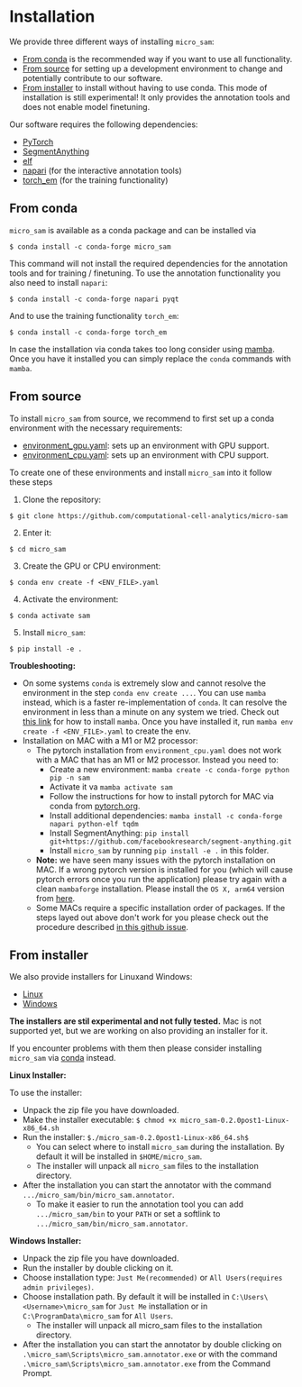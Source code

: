 # Installation

We provide three different ways of installing `micro_sam`:
- [From conda](#from-conda) is the recommended way if you want to use all functionality.
- [From source](#from-source) for setting up a development environment to change and potentially contribute to our software.
- [From installer](#from-installer) to install without having to use conda. This mode of installation is still experimental! It only provides the annotation tools and does not enable model finetuning.

Our software requires the following dependencies:
- [PyTorch](https://pytorch.org/get-started/locally/)
- [SegmentAnything](https://github.com/facebookresearch/segment-anything#installation)
- [elf](https://github.com/constantinpape/elf)
- [napari](https://napari.org/stable/) (for the interactive annotation tools)
- [torch_em](https://github.com/constantinpape/torch-em) (for the training functionality)

## From conda

`micro_sam` is available as a conda package and can be installed via
```
$ conda install -c conda-forge micro_sam
```

This command will not install the required dependencies for the annotation tools and for training / finetuning.
To use the annotation functionality you also need to install `napari`:
```
$ conda install -c conda-forge napari pyqt
```
And to use the training functionality `torch_em`:
```
$ conda install -c conda-forge torch_em
```

In case the installation via conda takes too long consider using [mamba](https://mamba.readthedocs.io/en/latest/).
Once you have it installed you can simply replace the `conda` commands with `mamba`.


## From source

To install `micro_sam` from source, we recommend to first set up a conda environment with the necessary requirements:
- [environment_gpu.yaml](https://github.com/computational-cell-analytics/micro-sam/blob/master/environment_gpu.yaml): sets up an environment with GPU support.
- [environment_cpu.yaml](https://github.com/computational-cell-analytics/micro-sam/blob/master/environment_cpu.yaml): sets up an environment with CPU support.

To create one of these environments and install `micro_sam` into it follow these steps

1. Clone the repository:
```
$ git clone https://github.com/computational-cell-analytics/micro-sam
```
2. Enter it:
```
$ cd micro_sam
```
3. Create the GPU or CPU environment:

```
$ conda env create -f <ENV_FILE>.yaml
```
4. Activate the environment:
```
$ conda activate sam
```
5. Install `micro_sam`:
```
$ pip install -e .
```

**Troubleshooting:**

- On some systems `conda` is extremely slow and cannot resolve the environment in the step `conda env create ...`. You can use `mamba` instead, which is a faster re-implementation of `conda`. It can resolve the environment in less than a minute on any system we tried. Check out [this link](https://mamba.readthedocs.io/en/latest/installation.html) for how to install `mamba`. Once you have installed it, run `mamba env create -f <ENV_FILE>.yaml` to create the env.
- Installation on MAC with a M1 or M2 processor:
    - The pytorch installation from `environment_cpu.yaml` does not work with a MAC that has an M1 or M2 processor. Instead you need to:
        - Create a new environment: `mamba create -c conda-forge python pip -n sam`
        - Activate it va `mamba activate sam`
        - Follow the instructions for how to install pytorch for MAC via conda from [pytorch.org](https://pytorch.org/).
        - Install additional dependencies: `mamba install -c conda-forge napari python-elf tqdm`
        - Install SegmentAnything: `pip install git+https://github.com/facebookresearch/segment-anything.git`
        - Install `micro_sam` by running `pip install -e .` in this folder.
    - **Note:** we have seen many issues with the pytorch installation on MAC. If a wrong pytorch version is installed for you (which will cause pytorch errors once you run the application) please try again with a clean `mambaforge` installation. Please install the `OS X, arm64` version from [here](https://github.com/conda-forge/miniforge#mambaforge).
    - Some MACs require a specific installation order of packages. If the steps layed out above don't work for you please check out the procedure described [in this github issue](https://github.com/computational-cell-analytics/micro-sam/issues/77).


## From installer

We also provide installers for Linuxand Windows:
- [Linux](https://owncloud.gwdg.de/index.php/s/hM1bQ108YmcwyDn)
- [Windows](https://owncloud.gwdg.de/index.php/s/T1weJclOiYUUULE)
<!---
- [Mac](https://owncloud.gwdg.de/index.php/s/7YupGgACw9SHy2P)
-->

**The installers are stil experimental and not fully tested.** Mac is not supported yet, but we are working on also providing an installer for it.

If you encounter problems with them then please consider installing `micro_sam` via [conda](#from-conda) instead.

**Linux Installer:**

To use the installer:
- Unpack the zip file you have downloaded.
- Make the installer executable: `$ chmod +x micro_sam-0.2.0post1-Linux-x86_64.sh`
- Run the installer: `$./micro_sam-0.2.0post1-Linux-x86_64.sh$` 
    - You can select where to install `micro_sam` during the installation. By default it will be installed in `$HOME/micro_sam`.
    - The installer will unpack all `micro_sam` files to the installation directory.
- After the installation you can start the annotator with the command `.../micro_sam/bin/micro_sam.annotator`.
    - To make it easier to run the annotation tool you can add `.../micro_sam/bin` to your `PATH` or set a softlink to `.../micro_sam/bin/micro_sam.annotator`.

<!---
**Mac Installer:**

To use the Mac installer you will need to enable installing unsigned applications. Please follow [the instructions for 'Disabling Gatekeeper for one application only' here](https://disable-gatekeeper.github.io/).

Alternative link on how to disable gatekeeper.
https://www.makeuseof.com/how-to-disable-gatekeeper-mac/

TODO detailed instruction
-->

**Windows Installer:**

- Unpack the zip file you have downloaded.
- Run the installer by double clicking on it.
- Choose installation type: `Just Me(recommended)` or `All Users(requires admin privileges)`.
- Choose installation path. By default it will be installed in `C:\Users\<Username>\micro_sam` for `Just Me` installation or in `C:\ProgramData\micro_sam` for `All Users`.
	- The installer will unpack all micro_sam files to the installation directory.
- After the installation you can start the annotator by double clicking on `.\micro_sam\Scripts\micro_sam.annotator.exe` or  with the command `.\micro_sam\Scripts\micro_sam.annotator.exe` from the Command Prompt.
